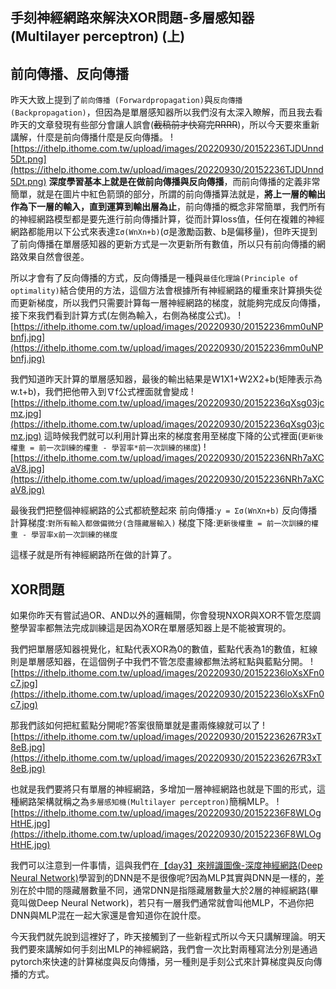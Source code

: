 ## 手刻神經網路來解決XOR問題-多層感知器 (Multilayer perceptron) (上)

## 前向傳播、反向傳播

昨天大致上提到了`前向傳播 (Forwardpropagation)`與`反向傳播 (Backpropagation)`，但因為是單層感知器所以我們沒有太深入瞭解，而且我去看昨天的文章發現有些部分會讓人誤會(~~截稿前才快寫完RRRR~~)，所以今天要來重新講解，什麼是前向傳播什麼是反向傳播。
![https://ithelp.ithome.com.tw/upload/images/20220930/20152236TJDUnnd5Dt.png](https://ithelp.ithome.com.tw/upload/images/20220930/20152236TJDUnnd5Dt.png)
**深度學習基本上就是在做前向傳播與反向傳播**，而前向傳播的定義非常簡單，就是在圖片中紅色箭頭的部分，所謂的前向傳播算法就是，**將上一層的輸出作為下一層的輸入，直到運算到輸出層為止**，前向傳播的概念非常簡單，我們所有的神經網路模型都是要先進行前向傳播計算，從而計算loss值，任何在複雜的神經網路都能用以下公式來表達`Σσ(WnXn+b)`(σ是激勵函數、b是偏移量)，但昨天提到了前向傳播在單層感知器的更新方式是一次更新所有數值，所以只有前向傳播的網路效果自然會很差。

所以才會有了反向傳播的方式，反向傳播是一種與`最佳化理論(Principle of optimality)`結合使用的方法，這個方法會根據所有神經網路的權重來計算損失從而更新梯度，所以我們只需要計算每一層神經網路的梯度，就能夠完成反向傳播，接下來我們看到計算方式(左側為輸入，右側為梯度公式)。
![https://ithelp.ithome.com.tw/upload/images/20220930/20152236mm0uNPbnfj.jpg](https://ithelp.ithome.com.tw/upload/images/20220930/20152236mm0uNPbnfj.jpg)

我們知道昨天計算的單層感知器，最後的輸出結果是W1X1+W2X2+b(矩陣表示為w.t+b)，我們把他帶入到∇f公式裡面就會變成
![https://ithelp.ithome.com.tw/upload/images/20220930/20152236qXsg03jcmz.jpg](https://ithelp.ithome.com.tw/upload/images/20220930/20152236qXsg03jcmz.jpg)
這時候我們就可以利用計算出來的梯度套用至梯度下降的公式裡面(`更新後權重 = 前一次訓練的權重 - 學習率*前一次訓練的梯度`)
![https://ithelp.ithome.com.tw/upload/images/20220930/20152236NRh7aXCaV8.jpg](https://ithelp.ithome.com.tw/upload/images/20220930/20152236NRh7aXCaV8.jpg)

最後我們把整個神經網路的公式都統整起來
前向傳播:`y = Σσ(WnXn+b)`
反向傳播計算梯度:`對所有輸入都做偏微分(含隱藏層輸入)`
梯度下降:`更新後權重 = 前一次訓練的權重 - 學習率x前一次訓練的梯度`

這樣子就是所有神經網路所在做的計算了。

## XOR問題

如果你昨天有嘗試過OR、AND以外的邏輯閘，你會發現NXOR與XOR不管怎麼調整學習率都無法完成訓練這是因為XOR在單層感知器上是不能被實現的。

我們把單層感知器視覺化，紅點代表XOR為0的數值，藍點代表為1的數值，紅線則是單層感知器，在這個例子中我們不管怎麼畫線都無法將紅點與藍點分開。
![https://ithelp.ithome.com.tw/upload/images/20220930/20152236loXsXFn0c7.jpg](https://ithelp.ithome.com.tw/upload/images/20220930/20152236loXsXFn0c7.jpg)

那我們該如何把紅藍點分開呢?答案很簡單就是畫兩條線就可以了
![https://ithelp.ithome.com.tw/upload/images/20220930/20152236267R3xT8eB.jpg](https://ithelp.ithome.com.tw/upload/images/20220930/20152236267R3xT8eB.jpg)

也就是我們要將只有單層的神經網路，多增加一層神經網路也就是下圖的形式，這種網路架構就稱之為`多層感知機(Multilayer perceptron)`簡稱MLP。
![https://ithelp.ithome.com.tw/upload/images/20220930/20152236F8WLOgHtHE.jpg](https://ithelp.ithome.com.tw/upload/images/20220930/20152236F8WLOgHtHE.jpg)

我們可以注意到一件事情，這與我們在[【day3】來辨識圖像-深度神經網路(Deep Neural Network)](https://ithelp.ithome.com.tw/articles/10288343)學習到的DNN是不是很像呢?因為MLP其實與DNN是一樣的，差別在於中間的隱藏層數量不同，通常DNN是指隱藏層數量大於2層的神經網路(畢竟叫做Deep Neural Network)，若只有一層我們通常就會叫他MLP，不過你把DNN與MLP混在一起大家還是會知道你在說什麼。

今天我們就先說到這裡好了，昨天接觸到了一些新程式所以今天只講解理論。明天我們要來講解如何手刻出MLP的神經網路，我們會一次比對兩種寫法分別是通過pytorch來快速的計算梯度與反向傳播，另一種則是手刻公式來計算梯度與反向傳播的方式。




